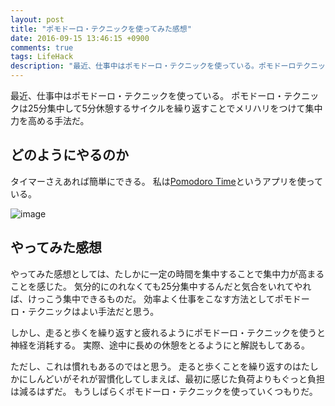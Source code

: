 ```yaml
---
layout: post
title: "ポモドーロ・テクニックを使ってみた感想"
date: 2016-09-15 13:46:15 +0900
comments: true
tags: LifeHack
description: "最近、仕事中はポモドーロ・テクニックを使っている。ポモドーロテクニックは25分集中して5分休憩するサイクルを繰り返すことでメリハリをつけて集中力を高める手法だ。"
---
```


最近、仕事中はポモドーロ・テクニックを使っている。
ポモドーロ・テクニックは25分集中して5分休憩するサイクルを繰り返すことでメリハリをつけて集中力を高める手法だ。

## どのようにやるのか

タイマーさえあれば簡単にできる。
私は[Pomodoro Time](https://itunes.apple.com/jp/app/pomodoro-time-pomodoro-tekunikku/id973134470?mt=12)というアプリを使っている。

![image](http://a5.mzstatic.com/jp/r30/Purple6/v4/13/8e/9f/138e9f9f-2795-168f-eec1-dc8d9f4857a1/screen800x500.jpeg)

## やってみた感想

やってみた感想としては、たしかに一定の時間を集中することで集中力が高まることを感じた。
気分的にのれなくても25分集中するんだと気合をいれてやれば、けっこう集中できるものだ。
効率よく仕事をこなす方法としてポモドーロ・テクニックはよい手法だと思う。

しかし、走ると歩くを繰り返すと疲れるようにポモドーロ・テクニックを使うと神経を消耗する。
実際、途中に長めの休憩をとるようにと解説もしてある。

ただし、これは慣れもあるのではと思う。
走ると歩くことを繰り返すのはたしかにしんどいがそれが習慣化してしまえば、最初に感じた負荷よりもぐっと負担は減るはずだ。
もうしばらくポモドーロ・テクニックを使っていくつもりだ。
